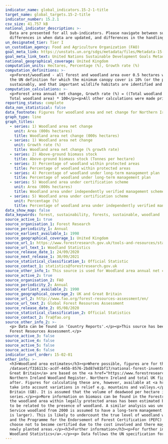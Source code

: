 ```yaml
---
indicator_name: global_indicators.15-2-1-title
target_name: global_targets.15-2-title
indicator_number: 15.2.1
csv_size: 41.757 kB
national_indicator_description: >-
  Data are presented for all sub-indicators. Please navigate between sub-indicators using the Units buttons. For 1) Woodland area net change and 5) Woodland area under independently verified management certification schemes, numbers may differ to those on the UN data site due to
  differences in when data are updated, and differences in the handling of certification data.
un_designated_tier: Tier I
un_custodian_agency: Food and Agriculture Organization (FAO)
goal_meta_link: https://unstats.un.org/sdgs/metadata/files/Metadata-15-02-01.pdf 
goal_meta_link_text: United Nations Sustainable Development Goals Metadata (PDF 756 KB)
national_geographical_coverage: United Kingdom
computation_units: Hectares, Percentage (%), Growth rate (%)
computation_definitions: >-
  <p>Forest/woodland - all forest and woodland area over 0.5 hectares with a minimum of 20% canopy cover (25% in Northern Ireland) (or the potential to achieve it) and a minimum width of 20 metres, including areas of new planting, clearfell, windblow and restocked areas. This differs from
  the UN definition for which the minimum canopy cover is 10% (or the potential to achieve it).</p><p>Woodland certification - Woodland certification assesses management practices against agreed environmental standards. Certification requires that wood products are harvested legally and
  sustainably, and that important wildlife habitats are identified and are not negatively impacted by management. Woodland certification schemes promote good forest practice and are used to demonstrate that wood or wood products come from well-managed forests.</p>
computation_calculations: >-
  <p>Forest area annual net change, Growth rate (%) = ((Total woodland area in year n - Total woodland area in year n-1) / Total woodland area in year n-1) * 100</p><p>Percentage of woodland area under independently verified management certification schemes = (Certified woodland area /
  Total woodland area) * 100</p><p>All other calculations were made prior to data acquisition and further information on these can be found in 'Other information' below and in the links in the sources tab.</p>
reporting_status: complete
data_non_statistical: false
data_footnote: Figures for woodland area and net change for Northern Ireland and the UK are not shown prior to 2013 due to a change in methodology.
graph_type: line
graph_titles:
  - series: 1) Woodland area net change
    unit: Area (000s hectares)
    title: Woodland area net change (000s hectares)
  - series: 1) Woodland area net change
    unit: Growth rate (%)
    title: Woodland area net change (% growth rate)
  - series: 2) Above-ground biomass stock
    title: Above-ground biomass stock (Tonnes per hectare)
  - series: 3) Percentage of woodland within protected areas
    title: Percentage of woodland within protected areas
  - series: 4) Percentage of woodland under long-term management plan
    title: Percentage of woodland under long-term management plan
  - series: 5) Woodland area under certification scheme
    unit: Area (000s hectares)
    title: Woodland area under independently verified management scheme (000s hectares)
  - series: 5) Woodland area under certification scheme
    unit: Percentage (%)
    title: Percentage of woodland area under independently verified management scheme (%)
data_show_map: false
data_keywords: forest, sustainability, forests, sustainable, woodland
source_active_1: true
source_organisation_1: Forest Research
source_periodicity_1: Annual
source_earliest_available_1: 1998
source_geographical_coverage_1: United Kingdom
source_url_1: https://www.forestresearch.gov.uk/tools-and-resources/statistics/statistics-by-topic/woodland-statistics/
source_url_text_1: Woodland Statistics
source_release_date_1: 24/09/2020
source_next_release_1: 30/09/2021
source_statistical_classification_1: Official Statistic 
source_contact_1: statistics@forestresearch.gov.uk
source_other_info_1: This source is used for Woodland area annual net change, and Woodland area under long-term management plan
source_active_2: true
source_organisation_2: FAO
source_periodicity_2: Annual
source_earliest_available_2: 1990
source_geographical_coverage_2: UK and Great Britain
source_url_2: http://www.fao.org/forest-resources-assessment/en/
source_url_text_2: Global Forest Resources Assessment
source_release_date_2: 05/08/2020
source_statistical_classification_2: Official Statistics
source_contact_2: fra@fao.org
source_other_info_2: >-
  <p> Data can be found in 'Country Reports'.</p><p>This source has been used for statistics on biomass, forest area with protected areas, and forest area with a long-term management plan.</p><p> These data are collected by FAO from Forest Research (see Source 1) as part of the Global
  Forest Resources Assessment.</p>
source_active_3: false
source_active_4: false
source_active_5: false
source_active_6: false
indicator_sort_order: 15-02-01
other_info: >-
  <h3>Woodland area estimates</h3><p>Where possible, figures are for the woodland area certified, rather than the land area certified.</p><p><a href="https://data.gov.uk
  /dataset/f316113c-acdf-445b-8576-2bd87e81bf17/national-forest-inventory-woodland-gb-2018">Woodland area estimates for
  Great Britain</a> are based on the <a href="https://www.forestresearch.gov.uk/tools-and-resources/national-forest-inventory/">National Forest Inventory (NFI) Woodland map</a>.</p><p>For Northern Ireland, following a change of methodology in 2012, woodland area estimates are based on the
  Northern Ireland Woodland Register. Northern Ireland and total UK figures for percentage of forest area with a long-term management plan, and forest area annual net change prior to 2013 are not shown here, as estimates before the change in methodology are not directly comparable to those
  after. Figures for calculating these are, however, available at <a href="https://www.forestresearch.gov.uk/tools-and-resources/statistics/statistics-by-topic/woodland-statistics/">Forest Research</a>.</p><p>The land area and forest area measurements used here are ‘flat’ as they do not
  take into account variations in relief e.g. mountains and valleys.</p><h3>Biomass stock</h3><p>Data for biomass stock are estimated using National Forest Inventory (NFI) estimates of 218 thousand oven dry tonnes for conifers, and 208 thousand oven dry tonnes for broadleaves in Great
  Britain (GB). It is assumed that the volume of deadwood per hectare is unchanged over time, and that all estimates per hectare for the UK are similar to GB levels. Growing stock estimates have been used to uprate GB biomass figures from the NFI report to UK figures and to derive a time
  series.</p><p>More information on biomass can be found in the Forestry Commission publication on <a href="https://www.forestresearch.gov.uk/research/biomass-in-live-woodland-trees-in-britain/">Biomass in live woodland trees in Britain</a>.</p><h3>Protected areas</h3><p>For Great Britain,
  the woodland area within legally protected areas has been estimated by overlaying the National Forest Inventory woodland map with maps of designated areas. Geological Sites of Special Scientific Interest have been excluded from this analysis, as the designation in these cases is unlikely
  to be related to the presence of woodland. A similar analysis was undertaken by the Northern Ireland Forest Service for the Forest Resources Assessment 2015.</p><h3>Long-term management plans</h3><p>All Forestry England, Forestry and Land Scotland, Natural Resources Wales, and Forest
  Service woodland from 2000 is assumed to have a long-term management plan. For private sector woodland, the area of woodland with a long-term management plan has been estimated from data held in administrative systems for Grants & Regulations, or for areas of certified woodland (if this
  is larger). This is likely to undercount the true level of woodland with a long-term management plan.</p><h3>Independently verified management certification schemes</h3><p>Independently verified management certification schemes for the UK are the Forest Stewardship Council (FSC) scheme
  and the Programme for the Endorsement of Forest Certification (PEFC) scheme. Many woodlands are certified under both. Certified woodland areas are often used as an indicator of sustainable forest management, however, woodland that is not certified may also be sustainably managed. Some
  choose not to become certified due to the cost involved and there may be little incentive for woodland owners to get their woodlands certified if timber production is not a major objective.</p><p>New certificates may relate to existing woodland that was not previously certified, or to
  newly planted areas.</p><h3>Further information</h3><p>For further information on the methodology and quality of woodland area estimates please see the <a href="https://www.forestresearch.gov.uk/tools-and-resources/statistics/statistics-by-topic/woodland-statistics/">Forest Research
  Woodland Statistics</a>.</p><p> Data follows the UN specification for this indicator. This indicator has been identified in collaboration with topic experts.
---
```

